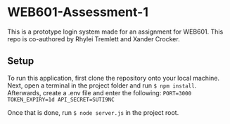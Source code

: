 # WEB601-Assessment-1

This is a prototype login system made for an assignment for WEB601. This repo is co-authored by Rhylei Tremlett and Xander Crocker.

## Setup
To run this application, first clone the repository onto your local machine.
Next, open a terminal in the project folder and run `$ npm install`.
Afterwards, create a .env file and enter the following:
  `
  PORT=3000
  TOKEN_EXPIRY=1d
  API_SECRET=SUTI9NC
  `

Once that is done, run `$ node server.js` in the project root.
